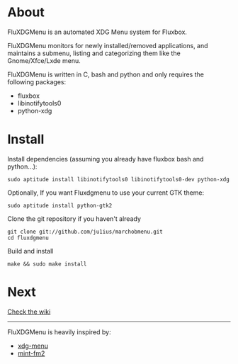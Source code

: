 About
=====

FluXDGMenu is an automated XDG Menu system for Fluxbox.

FluXDGMenu monitors for newly installed/removed applications,
and maintains a submenu, listing and categorizing them like the Gnome/Xfce/Lxde menu.

FluXDGMenu is written in C, bash and python and only requires the following packages:

* fluxbox
* libinotifytools0
* python-xdg

Install
=======

Install dependencies (assuming you already have fluxbox bash and python...):

    sudo aptitude install libinotifytools0 libinotifytools0-dev python-xdg

Optionally, If you want Fluxdgmenu to use your current GTK theme:

    sudo aptitude install python-gtk2

Clone the git repository if you haven't already

    git clone git://github.com/ju1ius/marchobmenu.git
    cd fluxdgmenu

Build and install

    make && sudo make install

Next
====

[Check the wiki](http://github.com/ju1ius/fluxdgmenu/wiki)

-----------------------------------------------------------------------
FluXDGMenu is heavily inspired by:

* [xdg-menu](http://cvs.fedoraproject.org/viewvc/devel/openbox/xdg-menu)
* [mint-fm2](http://packages.linuxmint.com/pool/main/m/mint-fm2/)


